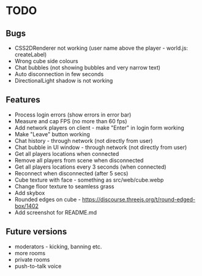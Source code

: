 # TODO

## Bugs

- CSS2DRenderer not working (user name above the player - world.js: createLabel)
- Wrong cube side colours
- Chat bubbles (not showing bubbles and very narrow text)
- Auto disconnection in few seconds
- DirectionalLight shadow is not working

## Features

- Process login errors (show errors in error bar)
- Measure and cap FPS (no more than 60 fps)
- Add network players on client - make "Enter" in login form working
- Make "Leave" button working
- Chat history - through network (not directly from user)
- Chat bubble in UI window - through network (not directly from user)
- Get all players locations when connected
- Remove all players from scene when disconnected
- Get all players locations every 3 seconds (when connected)
- Reconnect when disconnected (after 5 secs)
- Cube texture with face - something as src/web/cube.webp
- Change floor texture to seamless grass
- Add skybox
- Rounded edges on cube - https://discourse.threejs.org/t/round-edged-box/1402
- Add screenshot for README.md

## Future versions

- moderators - kicking, banning etc.
- more rooms
- private rooms
- push-to-talk voice
